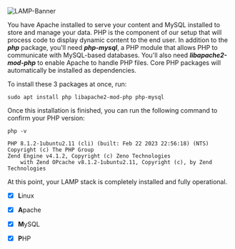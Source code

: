 ![LAMP-Banner](https://github.com/silviob99/Project-1-Web-Stack-Implementation-LAMP/assets/107585020/85f7de03-c927-433d-b41d-336943041bee)


You have Apache installed to serve your content and MySQL installed to store and manage your data. PHP is the component of our setup that will process code to display dynamic content to the end user. In addition to the _**php**_ package, you'll need _**php-mysql**_, a PHP module that allows PHP to communicate with MySQL-based databases. You'll also need _**libapache2-mod-php**_ to enable Apache to handle PHP files. Core PHP packages will automatically be installed as dependencies.  
 
To install these 3 packages at once, run:  

```sudo apt install php libapache2-mod-php php-mysql```  

Once this installation is finished, you can run the following command to confirm your PHP version:

```php -v```  
```
PHP 8.1.2-1ubuntu2.11 (cli) (built: Feb 22 2023 22:56:18) (NTS)
Copyright (c) The PHP Group 
Zend Engine v4.1.2, Copyright (c) Zeno Technologies 
    with Zend OPcache v8.1.2-1ubuntu2.11, Copyright (c), by Zend Technologies 
```  

At this point, your LAMP stack is completely installed and fully operational.

- [x] **L**inux
- [x] **A**pache
- [x] **M**ySQL
- [x] **P**HP  


